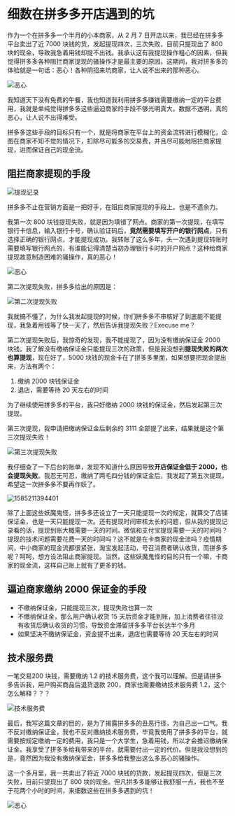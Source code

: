 # 细数在拼多多开店遇到的坑

作为一个在拼多多一个半月的小本商家，从 2 月 7 日开店以来，我已经在拼多多平台卖出了近 7000 块钱的货，发起提现四次，三次失败，目前只提现出了 800 块的现金，导致我急着用钱却提不出钱。我承认这有我提现操作粗心的因素，但我觉得拼多多各种阻拦商家提现的骚操作才是最主要的原因。这期间，我对拼多多的体验就是一句话：恶心！各种阴招来坑商家，让人说不出来的那种恶心。

![恶心](assets/1585209988189.png)



我知道天下没有免费的午餐，我也知道我利用拼多多赚钱需要缴纳一定的平台费用，我就是单纯觉得拼多多这些逼迫商家的手段不够光明真大，数据不透明，真的恶心，让人说不出得难受。

拼多多这些手段的目标只有一个，就是将商家在平台上的资金流转进行模糊化，企图在商家不知不觉的情况下，扣除尽可能多的交易费，并且尽可能地阻拦商家提现，进而保证自己的现金流。

## 阻拦商家提现的手段

![提现记录](assets/1585208842608.png)

拼多多不止在营销方面是一把好手，在阻拦商家提现的手段上，也是不遗余力。

我第一次 800 块钱提现失败，就是因为填错了网点。商家的第一次提现，在填写银行卡信息，输入银行卡号，确认验证码后，**竟然需要填写开户的银行网点**，只有选择正确的银行网点，才能提现成功。我转账了这么多年，头一次遇到提现转账时需要填写银行网点的，有谁能记得清楚当初办理银行卡时的开户网点？这种给商家提现故意制造困难的骚操作，真的恶心！

![恶心](assets/1585209988189.png)



第二次提现失败，拼多多给出的原因是：

![第二次提现失败](assets/1585210201265.png)

我就搞不懂了，为什么我发起提现的时候，你们拼多多不审核好了到底能不能提现，我急着用钱等了快一天了，然后告诉我提现失败？Execuse me？

第二次提现失败后，我惊奇的发现，我不能提现了，因为没有缴纳保证金 2000 块钱。我了解没有缴纳保证金只能提现三次的政策，但是我没想到**提现失败的两次也算提现**，现在好了，5000 块钱的现金卡在了拼多多里面，如果想要把现金提出来，方法有两个：

1. 缴纳 2000 块钱保证金
2. 退店，需要等待 20 天左右的时间

为了继续使用拼多多的平台，我只好缴纳 2000 块钱的保证金，然后发起第三次提现。

第三次提现，我申请把缴纳保证金后剩余的 3111 全部提了出来，结果就是这个第三次提现失败！

![第三次提现失败](assets/1585210863735.png)

我仔细查了一下后台的账单，发现不知道什么原因导致**开店保证金低于 2000，也会提现失败**。我忍无可忍，缴纳了两毛四分钱的保证金后，我发起了第五次提现，希望这一次拼多多不要再作妖了。

![1585211394401](assets/1585211394401.png)

除了上面这些妖魔鬼怪，拼多多还设立了一天只能提现一次的规定，就算交了店铺保证金，也是一天只能提现一次。还有提现时间审核太长的问题，但从我的提现记录看的话，提现到账大概需要一天的时间。微信和支付宝提现需要一天的时间吗？提现的技术问题需要花费一天的时间吗？这不就是在卡商家的现金流吗？疫情期间，中小商家的现金流都很紧张，淘宝发起活动，号召消费者确认收货，而拼多多呢？呵呵，想方设法阻止商家提现。当然，这些妖魔鬼怪的目的只有一个嘛，卡商家的现金流，这样自己账上就有了更多的钱。

## 逼迫商家缴纳 2000 保证金的手段

* 不缴纳保证金，只能提现三次，提现失败也算一次
* 不缴纳保证金，那么用户确认收货 15 天后资金才能到账，加上消费者往往没有收货后确认收货的习惯，导致资金滞留拼多多平台长达半个多月
* 如果坚决不缴纳保证金，资金提不出来，退店也需要等待 20 天左右的时间

## 技术服务费

一笔交易200 块钱，需要缴纳 1.2 的技术服务费，这个我可以理解。但是请拼多多告诉我，用户购买商品后退货退款 200，商家也需要缴纳技术服务费 1.2，这个怎么解释？？？

![技术服务费](assets/1585207707744.png)



最后，我写这篇文章的目的，是为了揭露拼多多的丑恶行径，为自己出一口气。我不反对缴纳保证金，我也不反对缴纳技术服务费，毕竟我使用了拼多多的平台，就需要按规定缴纳一定的费用，我只是一个大学生，急着用钱，所以才会推迟缴纳保证金。我享受了拼多多给我带来的平台，就需要付出一定的代价。但是我没想到的是，竟然因为我没有缴纳保证金，拼多多给我整出这么多恶心的骚操作。

这一个多月里，我一共卖出了将近 7000 块钱的货款，发起提现四次，但是三次失败，目前只提现出了 800 块的现金。但凡拼多多能够让我舒服一点，我也不至于花两个小时的时间，来细数这些在拼多多遇到的坑！

![恶心](assets/1585209988189.png)